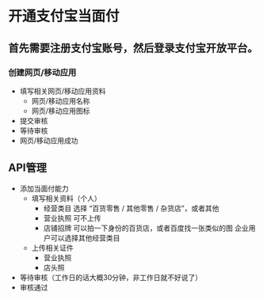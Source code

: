 # 开通支付宝当面付

## 首先需要注册支付宝账号，然后登录支付宝开放平台。

### 创建网页/移动应用
- 填写相关网页/移动应用资料
   - 网页/移动应用名称
   - 网页/移动应用图标
- 提交审核
- 等待审核
- 网页/移动应用成功

## API管理
- 添加当面付能力
   - 填写相关资料（个人）
      - 经营类目 选择 “百货零售 / 其他零售 / 杂货店”，或者其他
      - 营业执照 可不上传
      - 店铺招牌 可以拍一下身份的百货店，或者百度找一张类似的图
     企业用户可以选择其他经营类目
   - 上传相关证件
      - 营业执照
      - 店头照
- 等待审核（工作日的话大概30分钟，非工作日就不好说了）
- 审核通过
